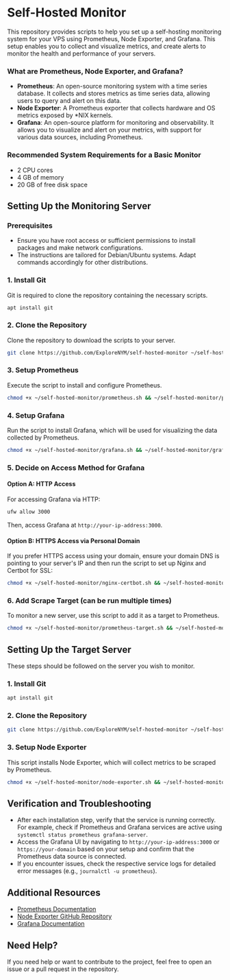 # Self-Hosted Monitor

This repository provides scripts to help you set up a self-hosting monitoring system for your VPS using Prometheus, Node Exporter, and Grafana. This setup enables you to collect and visualize metrics, and create alerts to monitor the health and performance of your servers.

### What are Prometheus, Node Exporter, and Grafana?

- **Prometheus**: An open-source monitoring system with a time series database. It collects and stores metrics as time series data, allowing users to query and alert on this data.
- **Node Exporter**: A Prometheus exporter that collects hardware and OS metrics exposed by *NIX kernels.
- **Grafana**: An open-source platform for monitoring and observability. It allows you to visualize and alert on your metrics, with support for various data sources, including Prometheus.

### Recommended System Requirements for a Basic Monitor

- 2 CPU cores
- 4 GB of memory
- 20 GB of free disk space

## Setting Up the Monitoring Server

### Prerequisites

- Ensure you have root access or sufficient permissions to install packages and make network configurations.
- The instructions are tailored for Debian/Ubuntu systems. Adapt commands accordingly for other distributions.

### 1. Install Git

Git is required to clone the repository containing the necessary scripts.

```sh
apt install git
```

### 2. Clone the Repository

Clone the repository to download the scripts to your server.

```sh
git clone https://github.com/ExploreNYM/self-hosted-monitor ~/self-hosted-monitor
```

### 3. Setup Prometheus

Execute the script to install and configure Prometheus.

```sh
chmod +x ~/self-hosted-monitor/prometheus.sh && ~/self-hosted-monitor/prometheus.sh
```

### 4. Setup Grafana

Run the script to install Grafana, which will be used for visualizing the data collected by Prometheus.

```sh
chmod +x ~/self-hosted-monitor/grafana.sh && ~/self-hosted-monitor/grafana.sh
```

### 5. Decide on Access Method for Grafana

#### Option A: HTTP Access

For accessing Grafana via HTTP:

```sh
ufw allow 3000
```

Then, access Grafana at `http://your-ip-address:3000`.

#### Option B: HTTPS Access via Personal Domain

If you prefer HTTPS access using your domain, ensure your domain DNS is pointing to your server's IP and then run the script to set up Nginx and Certbot for SSL:

```sh
chmod +x ~/self-hosted-monitor/nginx-certbot.sh && ~/self-hosted-monitor/nginx-certbot.sh
```

### 6. Add Scrape Target (can be run multiple times)

To monitor a new server, use this script to add it as a target to Prometheus.

```sh
chmod +x ~/self-hosted-monitor/prometheus-target.sh && ~/self-hosted-monitor/prometheus-target.sh
```

## Setting Up the Target Server

These steps should be followed on the server you wish to monitor.

### 1. Install Git

```sh
apt install git
```

### 2. Clone the Repository

```sh
git clone https://github.com/ExploreNYM/self-hosted-monitor ~/self-hosted-monitor
```

### 3. Setup Node Exporter

This script installs Node Exporter, which will collect metrics to be scraped by Prometheus.

```sh
chmod +x ~/self-hosted-monitor/node-exporter.sh && ~/self-hosted-monitor/node-exporter.sh
```

## Verification and Troubleshooting

- After each installation step, verify that the service is running correctly. For example, check if Prometheus and Grafana services are active using `systemctl status prometheus grafana-server`.
- Access the Grafana UI by navigating to `http://your-ip-address:3000` or `https://your-domain` based on your setup and confirm that the Prometheus data source is connected.
- If you encounter issues, check the respective service logs for detailed error messages (e.g., `journalctl -u prometheus`).

## Additional Resources

- [Prometheus Documentation](https://prometheus.io/docs/introduction/overview/)
- [Node Exporter GitHub Repository](https://github.com/prometheus/node_exporter)
- [Grafana Documentation](https://grafana.com/docs/)

## Need Help?

If you need help or want to contribute to the project, feel free to open an issue or a pull request in the repository.
